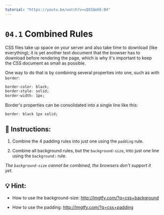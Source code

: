```yaml
---
tutorial: "https://youtu.be/watch?v=uQS5QeEE-B4"
---
```


# `04.1` Combined Rules

CSS files take up space on your server and also take time to download (like everything); it is yet another text document that the browser has to download before rendering the page, which is why it's important to keep the CSS document as small as possible.

One way to do that is by combining several properties into one, such as with `border`:

```css
border-color: black;
border-style: solid;
border-width: 1px;
```

Border's properties can be consolidated into a single line like this:

```css
border: black 1px solid;
```

## 📝 Instructions:

1. Combine the 4 padding rules into just one using the `padding` rule.

2. Combine all background rules, but the `background-size`, into just one line using the `background:` rule.

*The `background-size` cannot be combined, the browsers don't support it yet.*

## 💡 Hint:

- How to use the background-size: http://lmgtfy.com/?q=css+background

- How to use the padding: http://lmgtfy.com/?q=css+padding
